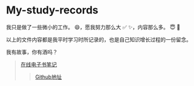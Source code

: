 # My-study-records
我只是做了一些微小的工作。 :smile:，愿我努力那么大 :white_check_mark: :sparkles:，内容那么多。 :innocent: :tropical_fish:

以上的文件内容都是我平时学习时所记录的，也是自己知识增长过程的一份留念。

我有故事，你有酒吗？

>[在线电子书笔记](https://niefee.gitbooks.io/front-end-notes/content/)
>>[Github地址](https://github.com/Niefee/My-study-records)

